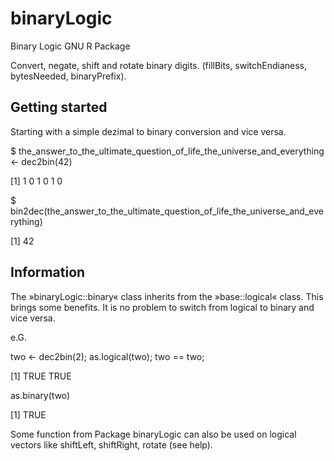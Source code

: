 binaryLogic
===========

Binary Logic GNU R Package

Convert, negate, shift and rotate binary digits.
(fillBits, switchEndianess, bytesNeeded, binaryPrefix).


Getting started
---------------

Starting with a simple dezimal to binary conversion and vice versa.

$ the_answer_to_the_ultimate_question_of_life_the_universe_and_everything <- dec2bin(42)

[1] 1 0 1 0 1 0

$ bin2dec(the_answer_to_the_ultimate_question_of_life_the_universe_and_everything)

[1] 42


Information
-----------

The »binaryLogic::binary« class inherits from the »base::logical« class. This brings some benefits. It is no problem to switch from logical to binary and vice versa.

e.G. 

two <- dec2bin(2); as.logical(two); two == two;

[1] TRUE TRUE

as.binary(two)

[1] TRUE

Some function from Package binaryLogic can also be used on logical vectors like shiftLeft, shiftRight, rotate (see help).
